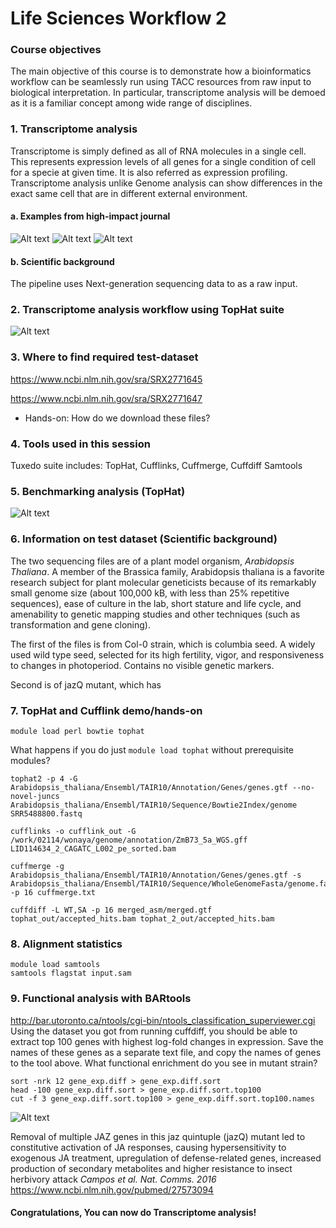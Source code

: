 # Life Sciences Workflow 2
### Course objectives
The main objective of this course is to demonstrate how a bioinformatics workflow can be seamlessly run using TACC resources from raw input to biological interpretation. In particular, transcriptome analysis will be demoed as it is a familiar concept among wide range of disciplines. 

### 1. Transcriptome analysis
Transcriptome is simply defined as all of RNA molecules in a single cell. This represents expression levels of all genes for a single condition of cell for a specie at given time. It is also referred as expression profiling. Transcriptome analysis unlike Genome analysis can show differences in the exact same cell that are in different external environment. 

#### a. Examples from high-impact journal
![Alt text](https://raw.githubusercontent.com/wonaya/test/master/image1.png)
![Alt text](https://raw.githubusercontent.com/wonaya/test/master/image2.png)
![Alt text](https://raw.githubusercontent.com/wonaya/test/master/image3.png)

#### b. Scientific background
The pipeline uses Next-generation sequencing data to as a raw input. 

### 2. Transcriptome analysis workflow using TopHat suite
![Alt text](https://raw.githubusercontent.com/wonaya/test/master/image7.png)

### 3. Where to find required test-dataset
https://www.ncbi.nlm.nih.gov/sra/SRX2771645

https://www.ncbi.nlm.nih.gov/sra/SRX2771647

* Hands-on: How do we download these files?
### 4. Tools used in this session
Tuxedo suite 
includes: TopHat, Cufflinks, Cuffmerge, Cuffdiff
Samtools

### 5. Benchmarking analysis (TopHat)
![Alt text](https://raw.githubusercontent.com/wonaya/test/master/image5.png)

### 6. Information on test dataset (Scientific background)
The two sequencing files are of a plant model organism, *Arabidopsis Thaliana*. A member of the Brassica family, Arabidopsis thaliana is a favorite research subject for plant molecular geneticists because of its remarkably small genome size (about 100,000 kB, with less than 25% repetitive sequences), ease of culture in the lab, short stature and life cycle, and amenability to genetic mapping studies and other techniques (such as transformation and gene cloning).

The first of the files is from Col-0 strain, which is columbia seed. A widely used wild type seed, selected for its high fertility, vigor, and responsiveness to changes in photoperiod. Contains no visible genetic markers. 

Second is of jazQ mutant, which has 
### 7. TopHat and Cufflink demo/hands-on

```
module load perl bowtie tophat
```
What happens if you do just `module load tophat` without prerequisite modules?

```
tophat2 -p 4 -G Arabidopsis_thaliana/Ensembl/TAIR10/Annotation/Genes/genes.gtf --no-novel-juncs Arabidopsis_thaliana/Ensembl/TAIR10/Sequence/Bowtie2Index/genome SRR5488800.fastq
```
```
cufflinks -o cufflink_out -G /work/02114/wonaya/genome/annotation/ZmB73_5a_WGS.gff LID114634_2_CAGATC_L002_pe_sorted.bam
```
```
cuffmerge -g Arabidopsis_thaliana/Ensembl/TAIR10/Annotation/Genes/genes.gtf -s Arabidopsis_thaliana/Ensembl/TAIR10/Sequence/WholeGenomeFasta/genome.fa -p 16 cuffmerge.txt
```
```
cuffdiff -L WT,SA -p 16 merged_asm/merged.gtf tophat_out/accepted_hits.bam tophat_2_out/accepted_hits.bam
```
### 8. Alignment statistics
``` 
module load samtools
samtools flagstat input.sam
```

### 9. Functional analysis with BARtools
http://bar.utoronto.ca/ntools/cgi-bin/ntools_classification_superviewer.cgi
Using the dataset you got from running cuffdiff, you should be able to extract top 100 genes with highest log-fold changes in expression. Save the names of these genes as a separate text file, and copy the names of genes to the tool above. What functional enrichment do you see in mutant strain?
```
sort -nrk 12 gene_exp.diff > gene_exp.diff.sort
head -100 gene_exp.diff.sort > gene_exp.diff.sort.top100
cut -f 3 gene_exp.diff.sort.top100 > gene_exp.diff.sort.top100.names
```
![Alt text](https://raw.githubusercontent.com/wonaya/test/master/image6.png)

Removal of multiple JAZ genes in this jaz quintuple (jazQ) mutant led to constitutive activation of JA responses, causing hypersensitivity to exogenous JA treatment, upregulation of defense-related genes, increased production of secondary metabolites and higher resistance to insect herbivory attack *Campos et al. Nat. Comms. 2016* https://www.ncbi.nlm.nih.gov/pubmed/27573094

#### Congratulations, You can now do Transcriptome analysis!
